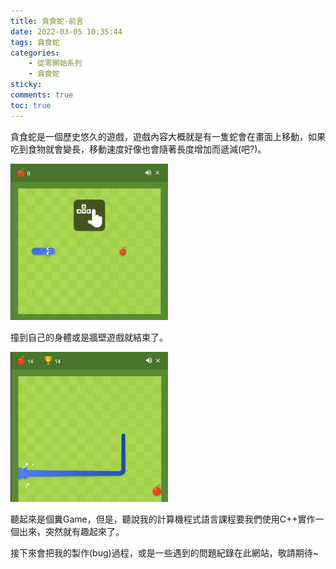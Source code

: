 ```yaml
---
title: 貪食蛇-前言
date: 2022-03-05 10:35:44
tags: 貪食蛇
categories: 
    - 從零開始系列
    - 貪食蛇
sticky: 
comments: true
toc: true
---
```

貪食蛇是一個歷史悠久的遊戲，遊戲內容大概就是有一隻蛇會在畫面上移動，如果吃到食物就會變長，移動速度好像也會隨著長度增加而遞減(吧?)。

<img src="https://raw.githubusercontent.com/XChiChiX/images/main/img/貪食蛇示意圖.jfif" width="50%" title="這是google的貪食蛇">

撞到自己的身體或是牆壁遊戲就結束了。

<img src="https://raw.githubusercontent.com/XChiChiX/images/main/img/貪食蛇示意圖2.png" width="50%" title="這是google的貪食蛇">

聽起來是個糞Game，但是，聽說我的計算機程式語言課程要我們使用C++實作一個出來，突然就有趣起來了。

接下來會把我的製作(bug)過程，或是一些遇到的問題紀錄在此網站，敬請期待~